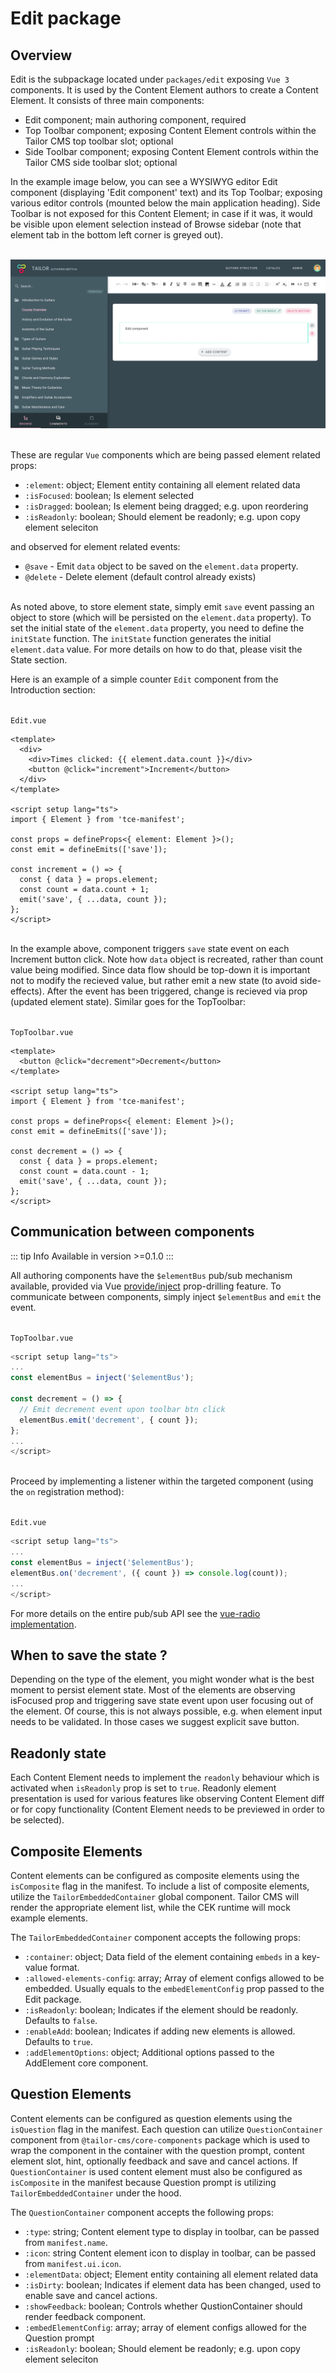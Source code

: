 # Edit package

## Overview

Edit is the subpackage located under `packages/edit` exposing `Vue 3`
components. It is used by the Content Element authors to create a Content
Element. It consists of three main components:

- Edit component; main authoring component, required
- Top Toolbar component; exposing Content Element controls within
  the Tailor CMS top toolbar slot; optional
- Side Toolbar component; exposing Content Element controls within
  the Tailor CMS side toolbar slot; optional

In the example image below, you can see a WYSIWYG editor Edit component
(displaying 'Edit component' text) and its Top Toolbar; exposing
various editor controls (mounted below the main application heading). Side
Toolbar is not exposed for this Content Element; in case if it was, it would be
visible upon element selection instead of Browse sidebar (note that element
tab in the bottom left corner is greyed out).

\
![Editor overview](./assets/editor_1.png)

\
These are regular `Vue` components which are being passed element related
props:

- `:element`: object; Element entity containing all element related data
- `:isFocused`: boolean; Is element selected
- `:isDragged`: boolean; Is element being dragged; e.g. upon reordering
- `:isReadonly`: boolean; Should element be readonly; e.g. upon copy element seleciton

and observed for element related events:

- `@save` - Emit `data` object to be saved on the `element.data` property.
- `@delete` - Delete element (default control already exists)

\
As noted above, to store element state, simply emit `save` event passing an
object to store (which will be persisted on the `element.data` property). To set
the initial state of the `element.data` property, you need to define
the `initState` function. The `initState` function generates the initial
`element.data` value. For more details on how to do that, please visit the
State section.

Here is an example of a simple counter `Edit` component from the Introduction
section:

\
`Edit.vue`

```vue
<template>
  <div>
    <div>Times clicked: {{ element.data.count }}</div>
    <button @click="increment">Increment</button>
  </div>
</template>

<script setup lang="ts">
import { Element } from 'tce-manifest';

const props = defineProps<{ element: Element }>();
const emit = defineEmits(['save']);

const increment = () => {
  const { data } = props.element;
  const count = data.count + 1;
  emit('save', { ...data, count });
};
</script>
```

\
In the example above, component triggers `save` state event on each Increment
button click. Note how `data` object is recreated, rather than count value being
modified. Since data flow should be top-down it is important not to modify
the recieved value, but rather emit a new state (to avoid side-effects). After
the event has been triggered, change is recieved via prop (updated element
state). Similar goes for the TopToolbar:

\
`TopToolbar.vue`
```vue
<template>
  <button @click="decrement">Decrement</button>
</template>

<script setup lang="ts">
import { Element } from 'tce-manifest';

const props = defineProps<{ element: Element }>();
const emit = defineEmits(['save']);

const decrement = () => {
  const { data } = props.element;
  const count = data.count - 1;
  emit('save', { ...data, count });
};
</script>
```

## Communication between components

::: tip Info
Available in version >=0.1.0
:::

All authoring components have the `$elementBus` pub/sub mechanism available,
provided via Vue [provide/inject](https://v2.vuejs.org/v2/api/#provide-inject)
prop-drilling feature. To communicate between components, simply inject
`$elementBus` and `emit` the event.

\
`TopToolbar.vue`
```ts
<script setup lang="ts">
...
const elementBus = inject('$elementBus');

const decrement = () => {
  // Emit decrement event upon toolbar btn click
  elementBus.emit('decrement', { count });
};
...
</script>
```

\
Proceed by implementing a listener within the targeted component (using the `on` registration method):

\
`Edit.vue`
```ts
<script setup lang="ts">
...
const elementBus = inject('$elementBus');
elementBus.on('decrement', ({ count }) => console.log(count));
...
</script>
```

For more details on the entire pub/sub API see the
[vue-radio implementation](https://github.com/ExtensionEngine/tailor/blob/develop/packages/vue-radio/src/index.js).

## When to save the state ?

Depending on the type of the element, you might wonder what is the best
moment to persist element state. Most of the elements are observing isFocused
prop and triggering save state event upon user focusing out of the element.
Of course, this is not always possible, e.g. when element input needs to be
validated. In those cases we suggest explicit save button.

## Readonly state

Each Content Element needs to implement the `readonly` behaviour which is
activated when `isReadonly` prop is set to `true`. Readonly element
presentation is used for various features like observing Content Element
diff or for copy functionality (Content Element needs to be previewed in
order to be selected).


## Composite Elements

Content elements can be configured as composite elements using the `isComposite`
flag in the manifest. To include a list of composite elements, utilize the
`TailorEmbeddedContainer` global component. Tailor CMS will render the appropriate
element list, while the CEK runtime will mock example elements.

The `TailorEmbeddedContainer` component accepts the following props:
- `:container`: object; Data field of the element containing `embeds` in a key-value format.
- `:allowed-elements-config`: array; Array of element configs allowed to be embedded. Usually equals to the `embedElementConfig` prop passed to the Edit package.
- `:isReadonly`: boolean; Indicates if the element should be readonly. Defaults to `false`.
- `:enableAdd`: boolean; Indicates if adding new elements is allowed. Defaults to `true`.
- `:addElementOptions`: object; Additional options passed to the AddElement core component.

## Question Elements

Content elements can be configured as question elements using the `isQuestion`
flag in the manifest. Each question can utilize `QuestionContainer` component
from `@tailor-cms/core-components` package which is used to wrap the component
in the container with the question prompt, content element slot, hint,
optionally feedback and save and cancel actions. If `QuestionContainer` is
used content element must also be configured as `isComposite` in the manifest
because Question prompt is utilizing `TailorEmbeddedContainer` under the hood.

The `QuestionContainer` component accepts the following props:
- `:type`: string; Content element type to display in toolbar, can be passed from `manifest.name`.
- `:icon`: string Content element icon to display in toolbar, can be passed from `manifest.ui.icon`.
- `:elementData`: object; Element entity containing all element related data
- `:isDirty`: boolean; Indicates if element data has been changed, used to enable
save and cancel actions.
- `:showFeedback`: boolean; Controls whether QustionContainer should render
feedback component.
- `:embedElementConfig`: array; array of element configs allowed for the Question prompt
- `:isReadonly`: boolean; Should element be readonly; e.g. upon copy element seleciton
